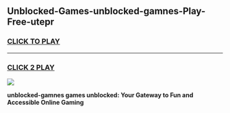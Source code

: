 
## Unblocked-Games-unblocked-gamnes-Play-Free-utepr
<h3>
<a href="https://premium76.site?title=unblocked-gamnes&ref=23A">CLICK TO PLAY</a></h3>
<hr>

<h3>
<a href="https://premium76.site?title=unblocked-gamnes&ref=23A">CLICK 2 PLAY</a>
  
</h3>

<a href="https://premium76.site?title=unblocked-gamnes&ref=23A"><img src="https://clearcache.store/games.png"></a>


**unblocked-gamnes games unblocked: Your Gateway to Fun and Accessible Online Gaming**
